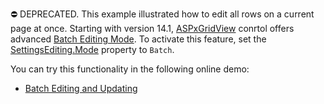 ⛔ DEPRECATED. This example illustrated how to edit all rows on a current page at once. Starting with version 14.1, [ASPxGridView](https://docs.devexpress.com/AspNet/DevExpress.Web.ASPxGridView) conrtol offers advanced [Batch Editing Mode](https://docs.devexpress.com/AspNet/16443/components/grid-view/concepts/edit-data/batch-edit-mode). To activate this feature, set the [SettingsEditing.Mode](https://docs.devexpress.com/AspNet/DevExpress.Web.ASPxGridViewEditingSettings.Mode) property to `Batch`.

You can try this functionality in the following online demo:

- [Batch Editing and Updating](https://demos.devexpress.com/ASPxGridViewDemos/GridEditing/BatchEditing.aspx)